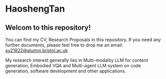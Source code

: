 # HaoshengTan
## Welcom to this repository!


You can find my CV, Research Proposals in this repository. If you need any further documents, please feel free to drop me an email: su21822@alumni.bristol.ac.uk


My research interest generally lies in Multi-modality LLM for content generation, Embodied VQA and Multi-agent LLM system on code generation, software development and other applications. 

